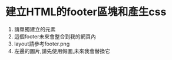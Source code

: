 # 建立HTML的footer區塊和產生css
1. 請單獨建立的元素
2. 這個footer未來會整合到我的網頁內
3. layout請參考footer.png
4. 左邊的圖片,請先使用假圖,未來我會替換它